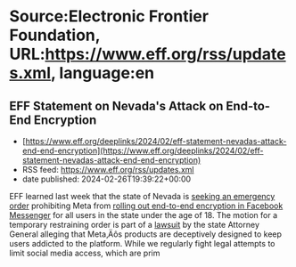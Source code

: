 # Source:Electronic Frontier Foundation, URL:https://www.eff.org/rss/updates.xml, language:en

## EFF Statement on Nevada's Attack on End-to-End Encryption
 - [https://www.eff.org/deeplinks/2024/02/eff-statement-nevadas-attack-end-end-encryption](https://www.eff.org/deeplinks/2024/02/eff-statement-nevadas-attack-end-end-encryption)
 - RSS feed: https://www.eff.org/rss/updates.xml
 - date published: 2024-02-26T19:39:22+00:00

<div class="field field--name-body field--type-text-with-summary field--label-hidden"><div class="field__items"><div class="field__item even"><p>EFF learned last week that the state of Nevada is <a href="https://www.zetter-zeroday.com/content/files/2024/02/2024.02.20-NV-State-s-Motion-for-TRO-and-Prelim-Injunction-on-OST.pdf">seeking an emergency order</a> prohibiting Meta from <a href="https://www.eff.org/deeplinks/2023/12/meta-announces-end-end-encryption-default-messenger">rolling out end-to-end encryption in Facebook Messenger</a> for all users in the state under the age of 18. The motion for a temporary restraining order is part of a <a href="https://ag.nv.gov/uploadedFiles/agnvgov/Content/Issues/2024.01.30%20Redacted%20Meta-Messenger%20Complaint.pdf">lawsuit</a> by the state Attorney General alleging that Meta‚Äôs products are deceptively designed to keep users addicted to the platform. While we regularly fight legal attempts to limit social media access, which are prim

